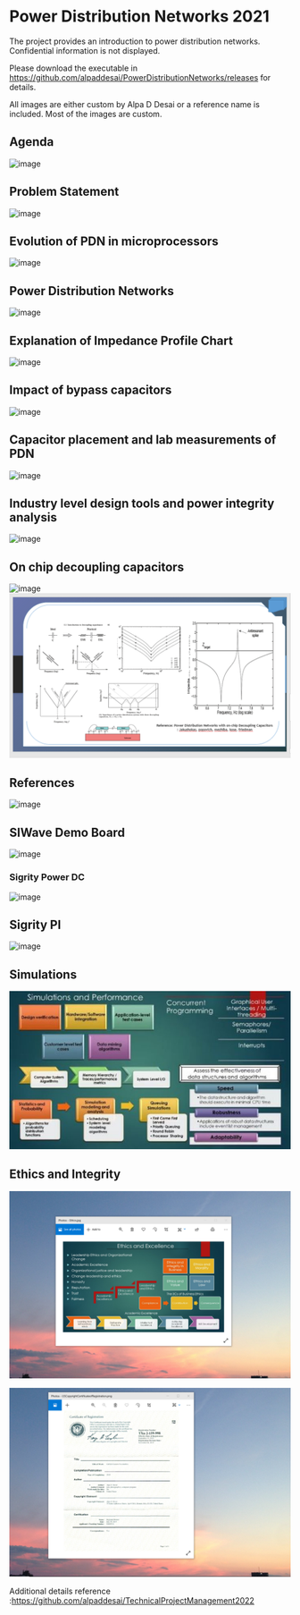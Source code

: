 # Power Distribution Networks 2021

The project provides an introduction to power distribution networks. Confidential information is not displayed. 

Please download the executable in https://github.com/alpaddesai/PowerDistributionNetworks/releases for details. 

All images are either custom by Alpa D Desai or a reference name is included. Most of the images are custom.

## Agenda
![image](Agenda.png)

## Problem Statement
![image](ProblemStatement.png)

## Evolution of PDN in microprocessors
![image](EvolutionImpedancePDN.png)

## Power Distribution Networks
![image](PowerDistributionNetworks.png)

## Explanation of Impedance Profile Chart
![image](ImpedanceProfileChart.png)

## Impact of bypass capacitors
![image](ImpactOfBypassCapacitors.png)

## Capacitor placement and lab measurements of PDN
![image](CapacitorPlacementLabMeasurements.png)

## Industry level design tools and power integrity analysis
![image](IndustryLevelPowerIntegrityAnalysis.png)

## On chip decoupling capacitors
![image](OnChipDecouplingCapacitors.png)
![image](PDNAnalysis.png)

## References
![image](References.png)

## SIWave Demo Board
![image](AnsysSIWaveDemoBoard.png)

### Sigrity Power DC
![image](SigrityCertificate.png)

## Sigrity PI
![image](SigrityPI.png)

## Simulations
![image](SimulationsPerformanceMetrics.jpg)

## Ethics and Integrity
![image](EthicsandExcellence.png)

![image](USCopyrightCertificate.png)

Additional details reference :https://github.com/alpaddesai/TechnicalProjectManagement2022
